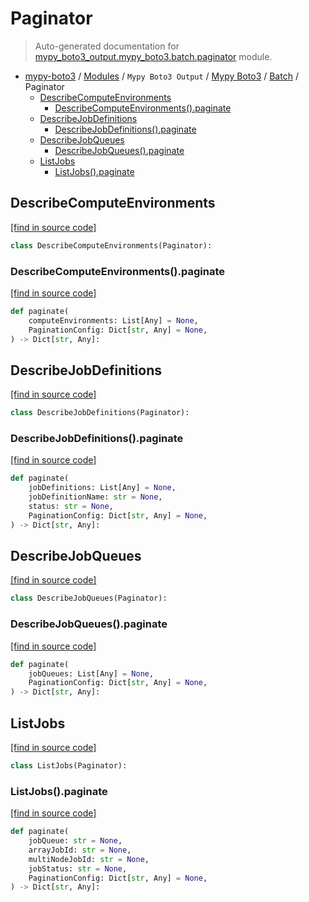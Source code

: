 # Paginator

> Auto-generated documentation for [mypy_boto3_output.mypy_boto3.batch.paginator](https://github.com/vemel/mypy_boto3/blob/master/mypy_boto3_output/mypy_boto3/batch/paginator.py) module.

- [mypy-boto3](../../../README.md#mypy_boto3) / [Modules](../../../MODULES.md#mypy-boto3-modules) / `Mypy Boto3 Output` / [Mypy Boto3](../index.md#mypy-boto3) / [Batch](index.md#batch) / Paginator
    - [DescribeComputeEnvironments](#describecomputeenvironments)
        - [DescribeComputeEnvironments().paginate](#describecomputeenvironmentspaginate)
    - [DescribeJobDefinitions](#describejobdefinitions)
        - [DescribeJobDefinitions().paginate](#describejobdefinitionspaginate)
    - [DescribeJobQueues](#describejobqueues)
        - [DescribeJobQueues().paginate](#describejobqueuespaginate)
    - [ListJobs](#listjobs)
        - [ListJobs().paginate](#listjobspaginate)

## DescribeComputeEnvironments

[[find in source code]](https://github.com/vemel/mypy_boto3/blob/master/mypy_boto3_output/mypy_boto3/batch/paginator.py#L10)

```python
class DescribeComputeEnvironments(Paginator):
```

### DescribeComputeEnvironments().paginate

[[find in source code]](https://github.com/vemel/mypy_boto3/blob/master/mypy_boto3_output/mypy_boto3/batch/paginator.py#L13)

```python
def paginate(
    computeEnvironments: List[Any] = None,
    PaginationConfig: Dict[str, Any] = None,
) -> Dict[str, Any]:
```

## DescribeJobDefinitions

[[find in source code]](https://github.com/vemel/mypy_boto3/blob/master/mypy_boto3_output/mypy_boto3/batch/paginator.py#L21)

```python
class DescribeJobDefinitions(Paginator):
```

### DescribeJobDefinitions().paginate

[[find in source code]](https://github.com/vemel/mypy_boto3/blob/master/mypy_boto3_output/mypy_boto3/batch/paginator.py#L24)

```python
def paginate(
    jobDefinitions: List[Any] = None,
    jobDefinitionName: str = None,
    status: str = None,
    PaginationConfig: Dict[str, Any] = None,
) -> Dict[str, Any]:
```

## DescribeJobQueues

[[find in source code]](https://github.com/vemel/mypy_boto3/blob/master/mypy_boto3_output/mypy_boto3/batch/paginator.py#L34)

```python
class DescribeJobQueues(Paginator):
```

### DescribeJobQueues().paginate

[[find in source code]](https://github.com/vemel/mypy_boto3/blob/master/mypy_boto3_output/mypy_boto3/batch/paginator.py#L37)

```python
def paginate(
    jobQueues: List[Any] = None,
    PaginationConfig: Dict[str, Any] = None,
) -> Dict[str, Any]:
```

## ListJobs

[[find in source code]](https://github.com/vemel/mypy_boto3/blob/master/mypy_boto3_output/mypy_boto3/batch/paginator.py#L43)

```python
class ListJobs(Paginator):
```

### ListJobs().paginate

[[find in source code]](https://github.com/vemel/mypy_boto3/blob/master/mypy_boto3_output/mypy_boto3/batch/paginator.py#L46)

```python
def paginate(
    jobQueue: str = None,
    arrayJobId: str = None,
    multiNodeJobId: str = None,
    jobStatus: str = None,
    PaginationConfig: Dict[str, Any] = None,
) -> Dict[str, Any]:
```
